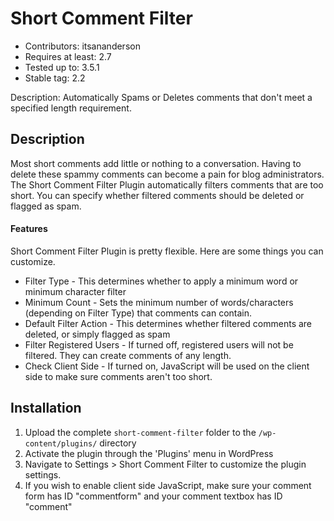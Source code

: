 Short Comment Filter
====================
* Contributors: itsananderson
* Requires at least: 2.7
* Tested up to: 3.5.1
* Stable tag: 2.2

Description: Automatically Spams or Deletes comments that don't meet a specified length requirement.

Description
-----------

Most short comments add little or nothing to a conversation.
Having to delete these spammy comments can become a pain for blog administrators.
The Short Comment Filter Plugin automatically filters comments that are too short.
You can specify whether filtered comments should be deleted or flagged as spam.

#### Features ####

Short Comment Filter Plugin is pretty flexible. Here are some things you can customize.

* Filter Type - This determines whether to apply a minimum word or minimum character filter
* Minimum Count - Sets the minimum number of words/characters (depending on Filter Type) that comments can contain.
* Default Filter Action - This determines whether filtered comments are deleted, or simply flagged as spam
* Filter Registered Users - If turned off, registered users will not be filtered. They can create comments of any length.
* Check Client Side - If turned on, JavaScript will be used on the client side to make sure comments aren't too short.

Installation
------------

1. Upload the complete `short-comment-filter` folder to the `/wp-content/plugins/` directory
2. Activate the plugin through the 'Plugins' menu in WordPress
3. Navigate to Settings > Short Comment Filter to customize the plugin settings.
4. If you wish to enable client side JavaScript, make sure your comment form has ID "commentform" and your comment textbox has ID "comment"

